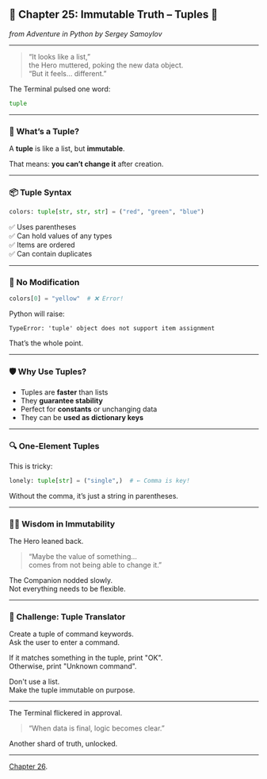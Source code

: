 ## 🧊 Chapter 25: Immutable Truth – Tuples 🔐  
*from *Adventure in Python* by Sergey Samoylov*

---

> “It looks like a list,”  
> the Hero muttered, poking the new data object.  
> “But it feels... different.”

The Terminal pulsed one word:  
```python
tuple
```

---

### 🧱 What’s a Tuple?

A **tuple** is like a list, but **immutable**.

That means: **you can’t change it** after creation.

---

### 📦 Tuple Syntax

```python
colors: tuple[str, str, str] = ("red", "green", "blue")
```

✅ Uses parentheses  
✅ Can hold values of any types  
✅ Items are ordered  
✅ Can contain duplicates

---

### 🚫 No Modification

```python
colors[0] = "yellow"  # ❌ Error!
```

Python will raise:

```text
TypeError: 'tuple' object does not support item assignment
```

That’s the whole point.

---

### 🛡 Why Use Tuples?

- Tuples are **faster** than lists  
- They **guarantee stability**  
- Perfect for **constants** or unchanging data  
- They can be **used as dictionary keys**

---

### 🔍 One-Element Tuples

This is tricky:

```python
lonely: tuple[str] = ("single",)  # ← Comma is key!
```

Without the comma, it’s just a string in parentheses.

---

### 🧙‍♂️ Wisdom in Immutability

The Hero leaned back.

> “Maybe the value of something…  
> comes from not being able to change it.”

The Companion nodded slowly.  
Not everything needs to be flexible.

---

### 🎯 Challenge: Tuple Translator

Create a tuple of command keywords.  
Ask the user to enter a command.

If it matches something in the tuple, print "OK".  
Otherwise, print "Unknown command".

Don't use a list.  
Make the tuple immutable on purpose.

---

The Terminal flickered in approval.

> “When data is final, logic becomes clear.”

Another shard of truth, unlocked.

---

[Chapter 26](Chapter_26.md).
